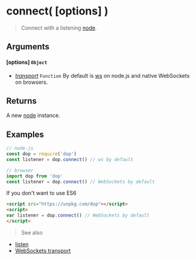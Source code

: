 # connect( [options] )

> Connect with a listening [node](/api/javascript/node).

## Arguments

#### [options] `Object`
- *[transport](/transports/javascript/websockets-connect)* `Function` By default is [ws](https://github.com/websockets/ws) on node.js and native WebSockets on browsers.

## Returns

A new [node](/api/javascript/node) instance.


## Examples

```js
// node.js
const dop = require('dop')
const listener = dop.connect() // ws by default
```

```js
// browser
import dop from 'dop'
const listener = dop.connect() // WebSockets by default
```

If you don't want to use ES6

```html
<script src="https://unpkg.com/dop"></script>
<script>
var listener = dop.connect() // WebSockets by default
</script>
```


> See also
- [listen](/api/javascript/listen)
- [WebSockets transport](/transports/javascript/websockets)